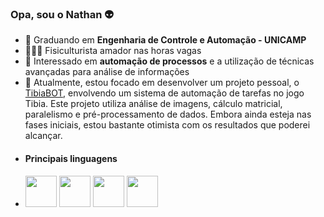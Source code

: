 ### Opa, sou o Nathan 👽

- 📘 Graduando em **Engenharia de Controle e Automação - UNICAMP**
- 🏋🏻‍♂️ Fisiculturista amador nas horas vagas
- 🧐 Interessado em **automação de processos** e a utilização de técnicas avançadas para análise de informações
- 🤖 Atualmente, estou focado em desenvolver um projeto pessoal, o [TibiaBOT](https://github.com/ViniNathan/TibiaBOT), envolvendo um sistema de automação de tarefas no jogo Tibia. Este projeto utiliza análise de imagens, cálculo matricial, paralelismo e pré-processamento de dados. Embora ainda esteja nas fases iniciais, estou bastante otimista com os resultados que poderei alcançar.
- #### Principais linguagens
- <img widht="50" height="50" src="https://cdn.jsdelivr.net/gh/devicons/devicon/icons/c/c-original.svg" /> <img widht="50" height="50" src="https://cdn.jsdelivr.net/gh/devicons/devicon/icons/python/python-original-wordmark.svg" /> <img widht="50" height="50" src="https://cdn.jsdelivr.net/gh/devicons/devicon/icons/lua/lua-original-wordmark.svg" /> <img widht="50" height="50" src="https://cdn.jsdelivr.net/gh/devicons/devicon/icons/java/java-original-wordmark.svg" />
